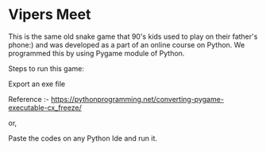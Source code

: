 # Vipers Meet
This is the same old snake game that 90's kids used to play on their father's phone:) and was developed as a part of an online course on Python.
We programmed this by using Pygame module of Python.

Steps to run this game:

Export an exe file

Reference :- https://pythonprogramming.net/converting-pygame-executable-cx_freeze/

or,

Paste the codes on any Python Ide and run it.
